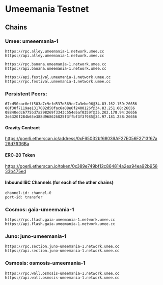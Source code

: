 # Umeemania Testnet

## Chains
### Umee: umeeemania-1
```
https://rpc.alley.umeemania-1.network.umee.cc
https://api.alley.umeemania-1.network.umee.cc

https://rpc.banana.umeemania-1.network.umee.cc
https://api.banana.umeemania-1.network.umee.cc

https://api.festival.umeemania-1.network.umee.cc
https://rpc.festival.umeemania-1.network.umee.cc
```

### Persistent Peers:
```
67cd50cac0eff503a7c9efd537d369cc7a3ebe96@34.83.162.159:26656
08f30f7119ae1317082d50fac6a08e6f2400126f@34.83.251.68:26656
08840edc6775bd7a298269f3343c554e5af0359f@35.202.178.94:26656
2e5320f284b65e388d968626825f3ffbf3f3f985@34.97.181.238:26656
```

#### Gravity Contract
https://goerli.etherscan.io/address/0xF65032bf68036AF27E056F2713f67a26d7ff36Ba

#### ERC-20 Token
https://goerli.etherscan.io/token/0x389e749bf12c864814a2ea94ea92b95833b475ed

#### Inbound IBC Channels (for each of the other chains)
```
channel-id: channel-0
port-id: transfer
```

### Cosmos: gaia-umeemania-1
```
https://rpc.flash.gaia-umeemania-1.network.umee.cc
https://api.flash.gaia-umeemania-1.network.umee.cc
```

### Juno: juno-umeemania-1
```
https://rpc.section.juno-umeemania-1.network.umee.cc
https://api.section.juno-umeemania-1.network.umee.cc
```

### Osmosis: osmosis-umeemania-1
```
https://rpc.wall.osmosis-umeemania-1.network.umee.cc
https://api.wall.osmosis-umeemania-1.network.umee.cc
```
